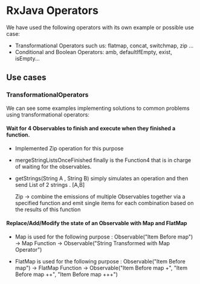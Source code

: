 # RxJava Operators
We have used the following operators with its own example or possible use case:
- Transformational Operators such us: flatmap, concat, switchmap, zip ...
- Conditional and Boolean Operators: amb, defaultIfEmpty, exist, isEmpty...

## Use cases

### TransformationalOperators

We can see some examples implementing solutions to common problems using transformational operators:


#### Wait for 4 Observables to finish and execute when they finished a function.

- Implemented Zip operation for this purpose
- mergeStringListsOnceFinished finally is the Function4 that is in charge of waiting for the observables.
- getStrings(String A , String B) simply simulates an operation and then send List of 2 strings . [A,B]

  Zip -> combine the emissions of multiple Observables together via a specified function and emit single items for each combination based on the results of this function

#### Replace/Add/Modify the state of an Observable with Map and FlatMap

- Map is used for the following purpose : Observable("Item Before map")  -> Map Function -> Observable("String Transformed with Map Operator")

- FlatMap is used for the following purpose : Observable("Item Before map")  -> FlatMap Function -> Observable("Item Before map +", "Item Before map ++", "Item Before map +++")
